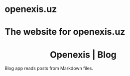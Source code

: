 # openexis.uz
The website for openexis.uz
=======

<h1 align="center">Openexis | Blog</h1

Blog app reads posts from Markdown files.
